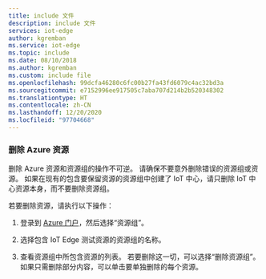 ```yaml
---
title: include 文件
description: include 文件
services: iot-edge
author: kgremban
ms.service: iot-edge
ms.topic: include
ms.date: 08/10/2018
ms.author: kgremban
ms.custom: include file
ms.openlocfilehash: 99dcfa46280c6fc00b27fa43fd6079c4ac32bd3a
ms.sourcegitcommit: e7152996ee917505c7aba707d214b2b520348302
ms.translationtype: HT
ms.contentlocale: zh-CN
ms.lasthandoff: 12/20/2020
ms.locfileid: "97704668"
---
```

### <a name="delete-azure-resources"></a>删除 Azure 资源 

删除 Azure 资源和资源组的操作不可逆。 请确保不要意外删除错误的资源组或资源。 如果在现有的包含要保留资源的资源组中创建了 IoT 中心，请只删除 IoT 中心资源本身，而不要删除资源组。

若要删除资源，请执行以下操作：

1. 登录到 [Azure 门户](https://portal.azure.com)，然后选择“资源组”。

2. 选择包含 IoT Edge 测试资源的资源组的名称。 

3. 查看资源组中所包含资源的列表。 若要删除这一切，可以选择“删除资源组”。  如果只需删除部分内容，可以单击要单独删除的每个资源。 
